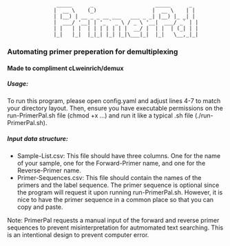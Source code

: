 ```ascii
                _____      _                    _____      _ 
               |  __ \    (_)                  |  __ \    | |
               | |__) | __ _ _ __ ___   ___ _ _| |__) |_ _| |
               |  ___/ '__| | '_ ` _ \ / _ \ '__|  ___/ _` | |
               | |   | |  | | | | | | |  __/ |  | |  | (_| | |
               |_|   |_|  |_|_| |_| |_|\___|_|  |_|   \__,_|_|
```
### Automating primer preperation for demultiplexing
#### Made to compliment cLweinrich/demux

##### Usage:
To run this program, please open config.yaml and adjust lines 4-7 to match your directory layout. Then, ensure you have executable permissions on the run-PrimerPal.sh file (chmod +x ...) and run it like a typical .sh file (./run-PrimerPal.sh).

##### Input data structure:
- Sample-List.csv:
This file should have three columns. One for the name of your sample, one for the Forward-Primer name, and one for the Reverse-Primer name.
- Primer-Sequences.csv:
This file should contain the names of the primers and the label sequence. The primer sequence is optional since the program will request it upon running run-PrimerPal.sh. However, it is nice to have the primer sequence in a common place so that you can copy and paste.

Note: PrimerPal requests a manual input of the forward and reverse primer sequences to prevent misinterpretation for autmomated text searching. This is an intentional design to prevent computer error.
